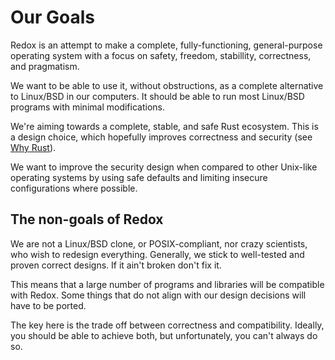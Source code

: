 # Our Goals

Redox is an attempt to make a complete, fully-functioning, general-purpose operating system with a focus on safety, freedom, stabillity, correctness, and pragmatism.

We want to be able to use it, without obstructions, as a complete alternative to Linux/BSD in our computers. It should be able to run most Linux/BSD programs with minimal modifications. 

We're aiming towards a complete, stable, and safe Rust ecosystem. This is a design choice, which hopefully improves correctness and security (see [Why Rust](./ch01-06-why-rust.md)).

We want to improve the security design when compared to other Unix-like operating systems by using safe defaults and limiting insecure configurations where possible.

## The non-goals of Redox

We are not a Linux/BSD clone, or POSIX-compliant, nor crazy scientists, who wish to redesign everything. Generally, we stick to well-tested and proven correct designs. If it ain't broken don't fix it.

This means that a large number of programs and libraries will be compatible with Redox. Some things that do not align with our design decisions will have to be ported.

The key here is the trade off between correctness and compatibility. Ideally, you should be able to achieve both, but unfortunately, you can't always do so.
